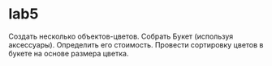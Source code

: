 # lab5

Создать несколько объектов-цветов. Собрать Букет (используя аксессуары). Определить его стоимость. Провести сортировку цветов в букете на основе размера цветка.
